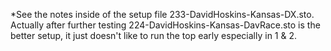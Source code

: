 *See the notes inside of the setup file 233-DavidHoskins-Kansas-DX.sto.  Actually after further testing 224-DavidHoskins-Kansas-DavRace.sto is the better setup, it just doesn't like to run the top early especially in 1 & 2.  
